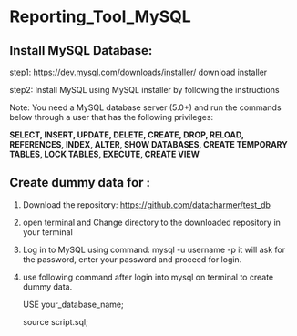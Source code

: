 # Reporting_Tool_MySQL
## Install MySQL Database:

step1: https://dev.mysql.com/downloads/installer/ download installer

step2: Install MySQL using MySQL installer by following the instructions

 

Note: You need a MySQL database server (5.0+) and run the commands below through a user that has the following privileges:

**SELECT, INSERT, UPDATE, DELETE,
CREATE, DROP, RELOAD, REFERENCES,
INDEX, ALTER, SHOW DATABASES,
CREATE TEMPORARY TABLES,
LOCK TABLES, EXECUTE, CREATE VIEW**

## Create dummy data for  :

1. Download the repository:  https://github.com/datacharmer/test_db
2. open terminal and Change directory to the downloaded repository in your terminal
3. Log in to MySQL using command:  mysql -u username -p it will ask for the password, enter your password and proceed for login.
4. use following command after login into mysql on terminal to create dummy data. 
    
    USE your_database_name;
    
    source script.sql;
